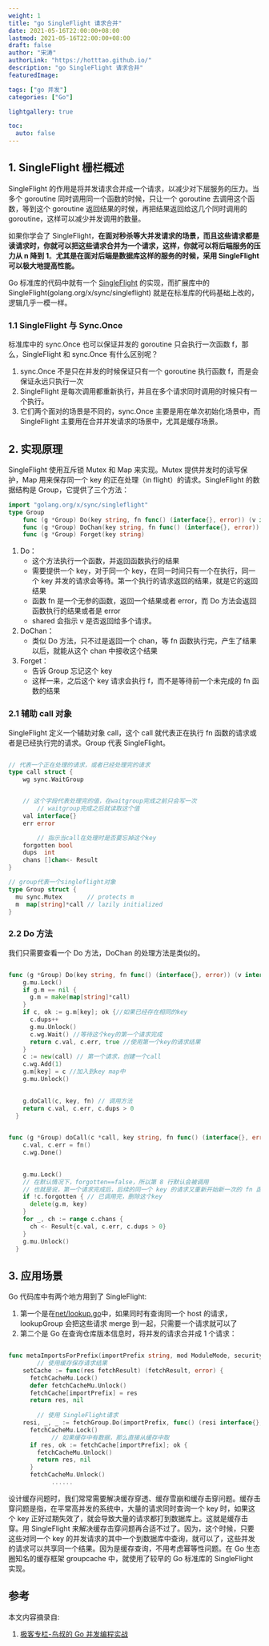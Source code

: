 ```yaml
---
weight: 1
title: "go SingleFlight 请求合并"
date: 2021-05-16T22:00:00+08:00
lastmod: 2021-05-16T22:00:00+08:00
draft: false
author: "宋涛"
authorLink: "https://hotttao.github.io/"
description: "go SingleFlight 请求合并"
featuredImage: 

tags: ["go 并发"]
categories: ["Go"]

lightgallery: true

toc:
  auto: false
---
```



## 1. SingleFlight 栅栏概述
SingleFlight 的作用是将并发请求合并成一个请求，以减少对下层服务的压力。当多个 goroutine 同时调用同一个函数的时候，只让一个 goroutine 去调用这个函数，等到这个 goroutine 返回结果的时候，再把结果返回给这几个同时调用的 goroutine，这样可以减少并发调用的数量。

如果你学会了 SingleFlight，**在面对秒杀等大并发请求的场景，而且这些请求都是读请求时，你就可以把这些请求合并为一个请求，这样，你就可以将后端服务的压力从 n 降到 1**。**尤其是在面对后端是数据库这样的服务的时候，采用 SingleFlight 可以极大地提高性能。**

Go 标准库的代码中就有一个 [SingleFlight](https://github.com/golang/go/blob/50bd1c4d4eb4fac8ddeb5f063c099daccfb71b26/src/internal/singleflight/singleflight.go) 的实现，而扩展库中的 SingleFlight(golang.org/x/sync/singleflight) 就是在标准库的代码基础上改的，逻辑几乎一模一样。

### 1.1 SingleFlight 与 Sync.Once

标准库中的 sync.Once 也可以保证并发的 goroutine 只会执行一次函数 f，那么，SingleFlight 和 sync.Once 有什么区别呢？
1. sync.Once 不是只在并发的时候保证只有一个 goroutine 执行函数 f，而是会保证永远只执行一次
2. SingleFlight 是每次调用都重新执行，并且在多个请求同时调用的时候只有一个执行。
3. 它们两个面对的场景是不同的，sync.Once 主要是用在单次初始化场景中，而 SingleFlight 主要用在合并并发请求的场景中，尤其是缓存场景。

## 2. 实现原理
SingleFlight 使用互斥锁 Mutex 和 Map 来实现。Mutex 提供并发时的读写保护，Map 用来保存同一个 key 的正在处理（in flight）的请求。SingleFlight 的数据结构是 Group，它提供了三个方法：

```go
import "golang.org/x/sync/singleflight"
type Group
    func (g *Group) Do(key string, fn func() (interface{}, error)) (v interface{}, err error, shared bool)
    func (g *Group) DoChan(key string, fn func() (interface{}, error)) <-chan Result
    func (g *Group) Forget(key string)
```

1. Do：
    - 这个方法执行一个函数，并返回函数执行的结果
    - 需要提供一个 key，对于同一个 key，在同一时间只有一个在执行，同一个 key 并发的请求会等待。第一个执行的请求返回的结果，就是它的返回结果
    - 函数 fn 是一个无参的函数，返回一个结果或者 error，而 Do 方法会返回函数执行的结果或者是 error
    - shared 会指示 v 是否返回给多个请求。
2. DoChan：
    - 类似 Do 方法，只不过是返回一个 chan，等 fn 函数执行完，产生了结果以后，就能从这个 chan 中接收这个结果
3. Forget：
    - 告诉 Group 忘记这个 key
    - 这样一来，之后这个 key 请求会执行 f，而不是等待前一个未完成的 fn 函数的结果


### 2.1 辅助 call 对象
SingleFlight 定义一个辅助对象 call，这个 call 就代表正在执行 fn 函数的请求或者是已经执行完的请求。Group 代表 SingleFlight。

```go

// 代表一个正在处理的请求，或者已经处理完的请求
type call struct {
    wg sync.WaitGroup


    // 这个字段代表处理完的值，在waitgroup完成之前只会写一次
        // waitgroup完成之后就读取这个值
    val interface{}
    err error

        // 指示当call在处理时是否要忘掉这个key
    forgotten bool
    dups  int
    chans []chan<- Result
}

// group代表一个singleflight对象
type Group struct {
  mu sync.Mutex       // protects m
  m  map[string]*call // lazily initialized
}
```

### 2.2 Do 方法
我们只需要查看一个 Do 方法，DoChan 的处理方法是类似的。

```go

func (g *Group) Do(key string, fn func() (interface{}, error)) (v interface{}, err error, shared bool) {
    g.mu.Lock()
    if g.m == nil {
      g.m = make(map[string]*call)
    }
    if c, ok := g.m[key]; ok {//如果已经存在相同的key
      c.dups++
      g.mu.Unlock()
      c.wg.Wait() //等待这个key的第一个请求完成
      return c.val, c.err, true //使用第一个key的请求结果
    }
    c := new(call) // 第一个请求，创建一个call
    c.wg.Add(1)
    g.m[key] = c //加入到key map中
    g.mu.Unlock()
  

    g.doCall(c, key, fn) // 调用方法
    return c.val, c.err, c.dups > 0
  }

  
func (g *Group) doCall(c *call, key string, fn func() (interface{}, error)) {
    c.val, c.err = fn()
    c.wg.Done()
  

    g.mu.Lock()
    // 在默认情况下，forgotten==false，所以第 8 行默认会被调用
    // 也就是说，第一个请求完成后，后续的同一个 key 的请求又重新开始新一次的 fn 函数的调用
    if !c.forgotten { // 已调用完，删除这个key
      delete(g.m, key)
    }
    for _, ch := range c.chans {
      ch <- Result{c.val, c.err, c.dups > 0}
    }
    g.mu.Unlock()
  }
```

## 3. 应用场景
Go 代码库中有两个地方用到了 SingleFlight:
1. 第一个是在[net/lookup.go](https://github.com/golang/go/blob/b1b67841d1e229b483b0c9dd50ddcd1795b0f90f/src/net/lookup.go)中，如果同时有查询同一个 host 的请求，lookupGroup 会把这些请求 merge 到一起，只需要一个请求就可以了
2. 第二个是 Go 在查询仓库版本信息时，将并发的请求合并成 1 个请求：

```go

func metaImportsForPrefix(importPrefix string, mod ModuleMode, security web.SecurityMode) (*urlpkg.URL, []metaImport, error) {
        // 使用缓存保存请求结果
    setCache := func(res fetchResult) (fetchResult, error) {
      fetchCacheMu.Lock()
      defer fetchCacheMu.Unlock()
      fetchCache[importPrefix] = res
      return res, nil
    
        // 使用 SingleFlight请求
    resi, _, _ := fetchGroup.Do(importPrefix, func() (resi interface{}, err error) {
      fetchCacheMu.Lock()
            // 如果缓存中有数据，那么直接从缓存中取
      if res, ok := fetchCache[importPrefix]; ok {
        fetchCacheMu.Unlock()
        return res, nil
      }
      fetchCacheMu.Unlock()
            ......
```

设计缓存问题时，我们常常需要解决缓存穿透、缓存雪崩和缓存击穿问题。缓存击穿问题是指，在平常高并发的系统中，大量的请求同时查询一个 key 时，如果这个 key 正好过期失效了，就会导致大量的请求都打到数据库上。这就是缓存击穿。用 SingleFlight 来解决缓存击穿问题再合适不过了。因为，这个时候，只要这些对同一个 key 的并发请求的其中一个到数据库中查询，就可以了，这些并发的请求可以共享同一个结果。因为是缓存查询，不用考虑幂等性问题。在 Go 生态圈知名的缓存框架 groupcache 中，就使用了较早的 Go 标准库的 SingleFlight 实现。

## 参考
本文内容摘录自:
1. [极客专栏-鸟叔的 Go 并发编程实战](https://time.geekbang.org/column/intro/100061801?tab=catalog)